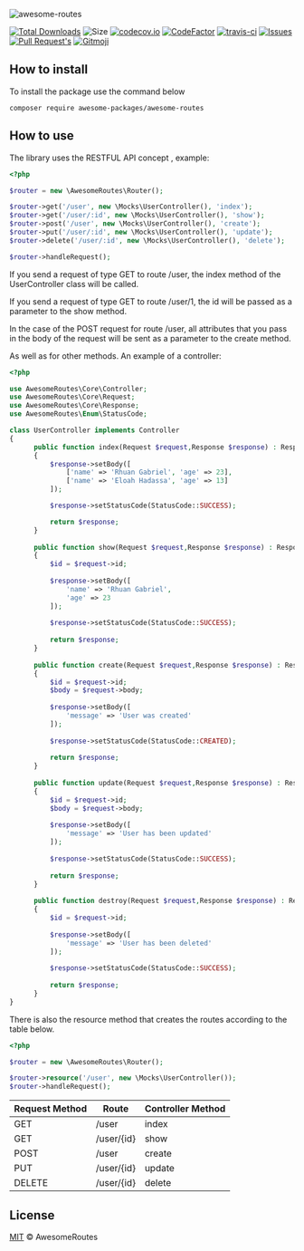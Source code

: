 ![awesome-routes](https://socialify.git.ci/awesome-packages/awesome-routes/image?description=1&forks=1&issues=1&language=1&logo=https%3A%2F%2Favatars.githubusercontent.com%2Fu%2F84918258%3Fv%3D4&owner=1&pulls=1&stargazers=1&theme=Dark)

[![Total Downloads](https://img.shields.io/packagist/dt/awesome-packages/awesome-routes?style=flat-square)](https://packagist.org/packages/awesome-packages/awesome-routes)
![Size](https://img.shields.io/github/languages/code-size/awesome-packages/awesome-routes?style=flat-square)
[![codecov.io](https://img.shields.io/codecov/c/github/awesome-packages/awesome-routes?style=flat-square)](https://codecov.io/github/awesome-packages/awesome-routes?branch=master)
[![CodeFactor](https://www.codefactor.io/repository/github/awesome-packages/awesome-routes/badge)](https://www.codefactor.io/repository/github/awesome-packages/awesome-routes)
[![travis-ci](https://img.shields.io/travis/awesome-packages/awesome-routes?style=flat-square)](https://travis-ci.com/github/awesome-packages/awesome-routes)
[![Issues](https://img.shields.io/github/issues/awesome-packages/awesome-routes?style=flat-square)](https://github.com/awesome-packages/awesome-routes/issues)
[![Pull Request's](https://img.shields.io/github/issues-pr/awesome-packages/awesome-routes?style=flat-square)](https://github.com/awesome-packages/awesome-routes/pulls)
<a href="https://gitmoji.dev">
  <img src="https://img.shields.io/badge/gitmoji-%20😜%20😍-FFDD67.svg?style=flat-square" alt="Gitmoji">
</a>
  
## How to install

To install the package use the command below

`composer require awesome-packages/awesome-routes`

## How to use

The library uses the RESTFUL API concept , example:

```php
<?php

$router = new \AwesomeRoutes\Router();

$router->get('/user', new \Mocks\UserController(), 'index');
$router->get('/user/:id', new \Mocks\UserController(), 'show');
$router->post('/user', new \Mocks\UserController(), 'create');
$router->put('/user/:id', new \Mocks\UserController(), 'update');
$router->delete('/user/:id', new \Mocks\UserController(), 'delete');

$router->handleRequest();
```

If you send a request of type GET to route /user, the index method of the UserController class will be called.

If you send a request of type GET to route /user/1, the id will be passed as a parameter to the show method.

In the case of the POST request for route /user, all attributes that you pass in the body of the request will be sent as
a parameter to the create method.

As well as for other methods. An example of a controller:

```php
<?php

use AwesomeRoutes\Core\Controller;
use AwesomeRoutes\Core\Request;
use AwesomeRoutes\Core\Response;
use AwesomeRoutes\Enum\StatusCode;

class UserController implements Controller
{
      public function index(Request $request,Response $response) : Response
      {
          $response->setBody([
              ['name' => 'Rhuan Gabriel', 'age' => 23],
              ['name' => 'Eloah Hadassa', 'age' => 13]
          ]);

          $response->setStatusCode(StatusCode::SUCCESS);

          return $response;
      }
      
      public function show(Request $request,Response $response) : Response
      {
          $id = $request->id;
      
          $response->setBody([
              'name' => 'Rhuan Gabriel',
              'age' => 23
          ]);
  
          $response->setStatusCode(StatusCode::SUCCESS);
  
          return $response;
      }
      
      public function create(Request $request,Response $response) : Response
      {
          $id = $request->id;
          $body = $request->body;
          
          $response->setBody([
              'message' => 'User was created'
          ]);
          
          $response->setStatusCode(StatusCode::CREATED);
  
          return $response;
      }
      
      public function update(Request $request,Response $response) : Response
      {
          $id = $request->id;
          $body = $request->body;
      
          $response->setBody([
              'message' => 'User has been updated'
          ]);
          
          $response->setStatusCode(StatusCode::SUCCESS);
  
          return $response;
      }
      
      public function destroy(Request $request,Response $response) : Response
      {
          $id = $request->id;
          
          $response->setBody([
              'message' => 'User has been deleted'
          ]);
          
          $response->setStatusCode(StatusCode::SUCCESS);
  
          return $response;
      }
}
```

There is also the resource method that creates the routes according to the table below.

```php
<?php

$router = new \AwesomeRoutes\Router();

$router->resource('/user', new \Mocks\UserController());
$router->handleRequest();
```

| Request Method | Route      | Controller Method |
|----------------|------------|-------------------|
| GET            | /user      | index             |
| GET            | /user/{id} | show              |
| POST           | /user      | create            |
| PUT            | /user/{id} | update            |
| DELETE         | /user/{id} | delete            |

## License

[MIT](LICENSE) &copy; AwesomeRoutes
